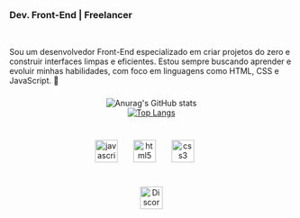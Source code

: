 <br clear="both">



### Dev. Front-End | Freelancer

<br clear="both">

<p align="left">Sou um desenvolvedor Front-End especializado em criar projetos do zero e construir interfaces limpas e eficientes. Estou sempre buscando aprender e evoluir minhas habilidades, com foco em linguagens como HTML, CSS e JavaScript. 🚀</p>

###


<div align="center">
  <img src="https://github-readme-stats.vercel.app/api?username=GRlNG0&show_icons=true&theme=dark" alt="Anurag's GitHub stats" />
</div>


<div align="center">
  <a href="https://github.com/anuraghazra/github-readme-stats">
    <img src="https://github-readme-stats.vercel.app/api/top-langs/?username=GRlNG0&layout=compact&theme=dark" alt="Top Langs" />
  </a>
</div>

###
<br clear="both">

<div align="center">
  <img src="https://cdn.jsdelivr.net/gh/devicons/devicon/icons/javascript/javascript-original.svg" height="40" alt="javascript logo"  />
  <img width="20" />
  <img src="https://cdn.jsdelivr.net/gh/devicons/devicon/icons/html5/html5-original.svg" height="40" alt="html5 logo"  />
  <img width="20" />
  <img src="https://cdn.jsdelivr.net/gh/devicons/devicon/icons/css3/css3-original.svg" height="40" alt="css3 logo"  />
  <img width="20" />
  
</div>

###

<div align="left">
</div>

###

<br clear="both">

<div align="center">
   <a href="https://discord.com/users/994208977468538890" target="_blank">
    <img src="https://img.shields.io/badge/Discord-5865F2?logo=discord&logoColor=white" height="40" alt="Discord"  />
  </a>
</div>

###

<br clear="both">

<div align="center">
</div>

###
